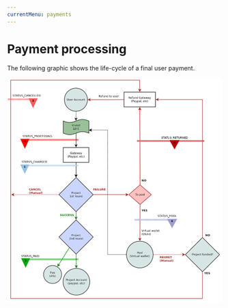 ```yaml
---
currentMenu: payments
---
```

Payment processing
==================

The following graphic shows the life-cycle of a final user payment.

![Payment workflow](assets/end-user-payment-flow.png)
